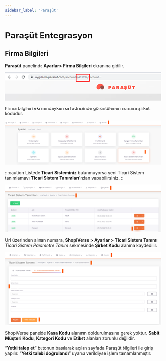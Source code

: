```yaml
---
sidebar_label: 'Paraşüt'
---
```


# Paraşüt Entegrasyon

## Firma Bilgileri

**Paraşüt** panelinde **Ayarlar> Firma Bilgileri** ekranına gidilir.

![Parachutecode](../commercial-system/parachuteCode.png)

Firma bilgileri ekranındayken **url** adresinde görüntülenen numara şirket kodudur.

![ParachuteSet](../commercial-system/parachuteSet.png)

:::caution
Listede **Ticari Sisteminiz** bulunmuyorsa yeni Ticari Sistem tanımlamayı **[Ticari Sistem Tanımları](../dashboar-tutorial/settings/commercial-system/)**'ndan yapabilirsiniz.
:::

![ParachuteSetEdit](../commercial-system/parachuteEdit.png)


Url üzerinden alınan numara, **ShopiVerse > Ayarlar > Ticari Sistem Tanımı** *Ticari Sistem Parametre Tanım* sekmesinde **Şirket Kodu** alanına kaydedilir.

![ParachuteSetEditCode](../commercial-system/parachuteEditCode.png)


ShopiVerse panelde **Kasa Kodu** alanının doldurulmasına gerek yoktur. **Sabit Müşteri Kodu**, **Kategori Kodu** ve **Etiket** alanları zorunlu değildir. 

“**Yetki talep et**” butonun basılarak açılan sayfada Paraşüt bilgileri ile giriş yapılır. “**Yetki talebi doğrulandı**” uyarısı verildiyse işlem tamamlanmıştır.


 